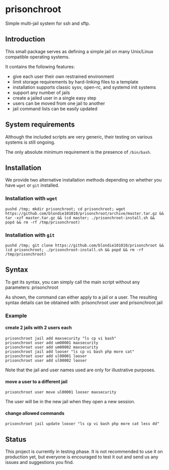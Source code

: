# prisonchroot
Simple multi-jail system for ssh and sftp.

## Introduction

This small package serves as defining a simple jail on many Unix/Linux compatible operating systems.

It contains the following features:
- give each user their own restrained environment
- limit storage requirements by hard-linking files to a template
- installation supports classic sysv, open-rc, and systemd init systems
- support any number of jails
- create a jailed user in a single easy step
- users can be moved from one jail to another
- jail command lists can be easily updated

## System requirements

Although the included scripts are very generic, their testing on various systems is still ongoing.

The only absolute minimum requirement is the presence of `/bin/bash`.

## Installation

We provide two alternative installation methods depending on whether you have `wget` or `git` installed.

### Installation with `wget`

    pushd /tmp; mkdir prisonchroot; cd prisonchroot; wget https://github.com/blondie101010/prisonchroot/archive/master.tar.gz && tar -xzf master.tar.gz && (cd master; ./prisonchroot-install.sh && popd && rm -rf /tmp/prisonchroot)

### Installation with `git`

    pushd /tmp; git clone https://github.com/blondie101010/prisonchroot && (cd prisonchroot; ./prisonchroot-install.sh && popd && rm -rf /tmp/prisonchroot)

## Syntax

To get its syntax, you can simply call the main script without any parameters:
    prisonchroot

As shown, the command can either apply to a jail or a user.  The resulting syntax details can be obtained with:
    prisonchroot user
and
    prisonchroot jail

### Example

#### create 2 jails with 2 users each
    prisonchroot jail add maxsecurity "ls cp vi bash"
    prisonchroot user add um00001 maxsecurity
    prisonchroot user add um00002 maxsecurity
    prisonchroot jail add looser "ls cp vi bash php more cat"
    prisonchroot user add ul00001 looser
    prisonchroot user add ul00002 looser

Note that the jail and user names used are only for illustrative purposes.

#### move a user to a different jail
    prisonchroot user move ul00001 looser maxsecurity

The user will be in the new jail when they open a new session.

#### change allowed commands
    prisonchroot jail update looser "ls cp vi bash php more cat less dd"

## Status

This project is currently in testing phase.  It is not recommended to use it on production yet, but everyone is encouraged to test it out and send us any issues and suggestions you find.

